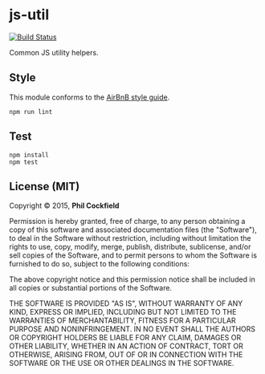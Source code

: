 # js-util
[![Build Status](https://travis-ci.org/philcockfield/js-util.svg?branch=master)](https://travis-ci.org/philcockfield/js-util)

Common JS utility helpers.


## Style
This module conforms to the [AirBnB style guide](https://github.com/airbnb/javascript).

    npm run lint

## Test

    npm install
    npm test





## License (MIT)
Copyright © 2015, **Phil Cockfield**

Permission is hereby granted, free of charge, to any person obtaining a copy
of this software and associated documentation files (the "Software"), to deal
in the Software without restriction, including without limitation the rights
to use, copy, modify, merge, publish, distribute, sublicense, and/or sell
copies of the Software, and to permit persons to whom the Software is
furnished to do so, subject to the following conditions:

The above copyright notice and this permission notice shall be included in
all copies or substantial portions of the Software.

THE SOFTWARE IS PROVIDED "AS IS", WITHOUT WARRANTY OF ANY KIND, EXPRESS OR
IMPLIED, INCLUDING BUT NOT LIMITED TO THE WARRANTIES OF MERCHANTABILITY,
FITNESS FOR A PARTICULAR PURPOSE AND NONINFRINGEMENT. IN NO EVENT SHALL THE
AUTHORS OR COPYRIGHT HOLDERS BE LIABLE FOR ANY CLAIM, DAMAGES OR OTHER
LIABILITY, WHETHER IN AN ACTION OF CONTRACT, TORT OR OTHERWISE, ARISING FROM,
OUT OF OR IN CONNECTION WITH THE SOFTWARE OR THE USE OR OTHER DEALINGS IN
THE SOFTWARE.
